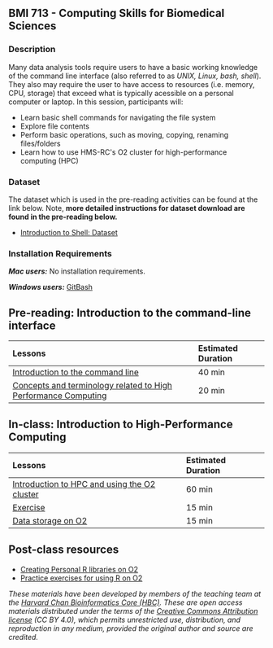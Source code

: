 ## BMI 713 - Computing Skills for Biomedical Sciences 

### Description
Many data analysis tools require users to have a basic working knowledge of the command line interface (also referred to as *UNIX, Linux, bash, shell*). They also may require the user to have access to resources (i.e. memory, CPU, storage) that exceed what is typically acessible on a personal computer or laptop.  In this session, participants will:

* Learn basic shell commands for navigating the file system
* Explore file contents
* Perform basic operations, such as moving, copying, renaming files/folders
* Learn how to use HMS-RC's O2 cluster for high-performance computing (HPC) 

### Dataset
The dataset which is used in the pre-reading activities can be found at the link below. Note, **more detailed instructions for dataset download are found in the pre-reading below.**

* [Introduction to Shell: Dataset](https://www.dropbox.com/s/3lua2h1oo18gbug/unix_lesson.tar.gz?dl=1)

### Installation Requirements

***Mac users:***
No installation requirements.

***Windows users:***
[GitBash](https://git-scm.com/download/win)


## Pre-reading: Introduction to the command-line interface

| Lessons            | Estimated Duration |
|:------------------------|:----------|
|[Introduction to the command line](https://hbctraining.github.io/Training-modules/Intro_shell/lessons/01_the_filesystem.html)| 40 min |
|[Concepts and terminology related to High Performance Computing](https://hbctraining.github.io/Intro-to-shell-flipped/lessons/08_HPC_intro_and_terms.html) | 20 min |


## In-class: Introduction to High-Performance Computing

| Lessons            | Estimated Duration |
|:------------------------|:----------|
|[Introduction to HPC and using the O2 cluster]() |60 min |
|[Exercise](https://hbctraining.github.io/Intro-to-Unix-QMB/lessons/sbatch_Rexercise.html) |15 min |
|[Data storage on O2]() |15 min |

## Post-class resources
* [Creating Personal R libraries on O2](../lessons/R_libraries_on_O2.md)
* [Practice exercises for using R on O2](../lessons/R_on_O2_class_exercises.md)

*These materials have been developed by members of the teaching team at the [Harvard Chan Bioinformatics Core (HBC)](http://bioinformatics.sph.harvard.edu/). These are open access materials distributed under the terms of the [Creative Commons Attribution license](https://creativecommons.org/licenses/by/4.0/) (CC BY 4.0), which permits unrestricted use, distribution, and reproduction in any medium, provided the original author and source are credited.*
